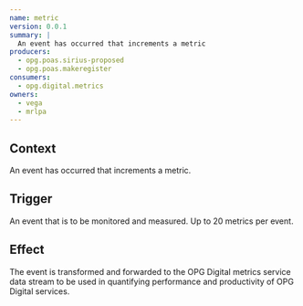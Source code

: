 ```yaml
---
name: metric
version: 0.0.1
summary: |
  An event has occurred that increments a metric
producers:
  - opg.poas.sirius-proposed
  - opg.poas.makeregister
consumers:
  - opg.digital.metrics
owners:
  - vega
  - mrlpa
---
```


## Context

An event has occurred that increments a metric.

## Trigger

An event that is to be monitored and measured. Up to 20 metrics per event.

## Effect

The event is transformed and forwarded to the OPG Digital metrics service data stream to be used in quantifying performance and productivity of OPG Digital services.

<NodeGraph title="Consumer / Producer Diagram" />

<EventExamples />

<Schema />
